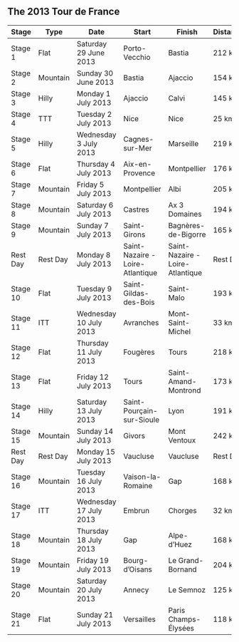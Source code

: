 ## The 2013 Tour de France
| Stage | Type | Date | Start | Finish | Distance |
| --- | --- | --- | --- | --- | --- |
| Stage 1 | Flat | Saturday 29 June 2013 | Porto-Vecchio | Bastia | 212 km |
| Stage 2 | Mountain | Sunday 30 June 2013 | Bastia | Ajaccio | 154 km |
| Stage 3 | Hilly | Monday 1 July 2013 | Ajaccio | Calvi | 145 km |
| Stage 4 | TTT | Tuesday 2 July 2013 | Nice | Nice | 25 km |
| Stage 5 | Hilly | Wednesday 3 July 2013 | Cagnes-sur-Mer | Marseille | 219 km |
| Stage 6 | Flat | Thursday 4 July 2013 | Aix-en-Provence | Montpellier | 176 km |
| Stage 7 | Mountain | Friday 5 July 2013 | Montpellier | Albi | 205 km |
| Stage 8 | Mountain | Saturday 6 July 2013 | Castres | Ax 3 Domaines | 194 km |
| Stage 9 | Mountain | Sunday 7 July 2013 | Saint-Girons | Bagnères-de-Bigorre | 165 km |
| Rest Day | Rest Day | Monday 8 July 2013 | Saint-Nazaire - Loire-Atlantique | Saint-Nazaire - Loire-Atlantique | Rest Day |
| Stage 10 | Flat | Tuesday 9 July 2013 | Saint-Gildas-des-Bois | Saint-Malo | 193 km |
| Stage 11 | ITT | Wednesday 10 July 2013 | Avranches | Mont-Saint-Michel | 33 km |
| Stage 12 | Flat | Thursday 11 July 2013 | Fougères | Tours | 218 km |
| Stage 13 | Flat | Friday 12 July 2013 | Tours | Saint-Amand-Montrond | 173 km |
| Stage 14 | Hilly | Saturday 13 July 2013 | Saint-Pourçain-sur-Sioule | Lyon | 191 km |
| Stage 15 | Mountain | Sunday 14 July 2013 | Givors | Mont Ventoux | 242 km |
| Rest Day | Rest Day | Monday 15 July 2013 | Vaucluse | Vaucluse | Rest Day |
| Stage 16 | Mountain | Tuesday 16 July 2013 | Vaison-la-Romaine | Gap | 168 km |
| Stage 17 | ITT | Wednesday 17 July 2013 | Embrun | Chorges | 32 km |
| Stage 18 | Mountain | Thursday 18 July 2013 | Gap | Alpe-d’Huez | 168 km |
| Stage 19 | Mountain | Friday 19 July 2013 | Bourg-d’Oisans | Le Grand-Bornand | 204 km |
| Stage 20 | Mountain | Saturday 20 July 2013 | Annecy | Le Semnoz | 125 km |
| Stage 21 | Flat | Sunday 21 July 2013 | Versailles | Paris Champs-Élysées | 118 km |


